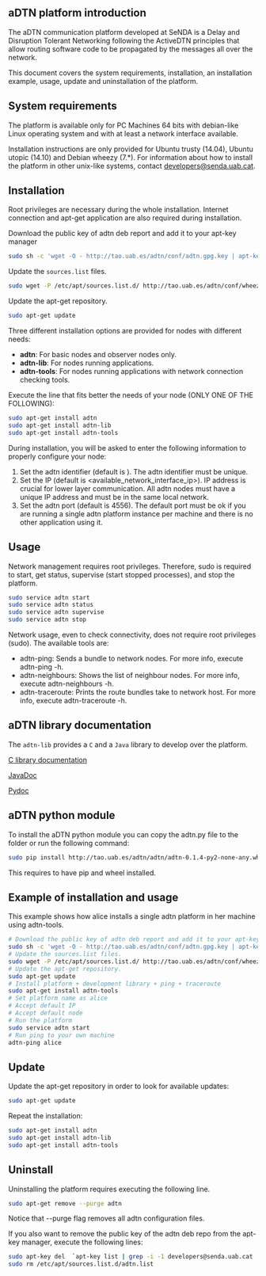 ## aDTN platform introduction

The aDTN communication platform developed at SeNDA is a Delay and Disruption Tolerant Networking following the ActiveDTN principles that allow routing software code to be propagated by the messages all over the network.

This document covers the system requirements, installation, an installation example, usage, update and uninstallation of the platform.

## System requirements

The platform is available only for PC Machines 64 bits with debian-like Linux operating system and with at least a network interface available.

Installation instructions are only provided for Ubuntu trusty (14.04), Ubuntu utopic (14.10) and Debian wheezy (7.*). For information about how to install the platform in other unix-like systems, contact <developers@senda.uab.cat>.

## Installation

Root privileges are necessary during the whole installation. Internet connection and apt-get application are also required during installation.

Download the public key of adtn deb report and add it to your apt-key manager
```bash
sudo sh -c 'wget -O - http://tao.uab.es/adtn/conf/adtn.gpg.key | apt-key add -'
```
Update the `sources.list` files.
```bash
sudo wget -P /etc/apt/sources.list.d/ http://tao.uab.es/adtn/conf/wheezy/adtn.list
```
Update the apt-get repository.
```bash
sudo apt-get update
```

Three different installation options are provided for nodes with different needs:

* __adtn__: For basic nodes and observer nodes only.
* __adtn-lib__: For nodes running applications.
* __adtn-tools__: For nodes running applications with network connection checking tools.

Execute the line that fits better the needs of your node (ONLY ONE OF THE FOLLOWING):
```bash
sudo apt-get install adtn
sudo apt-get install adtn-lib
sudo apt-get install adtn-tools
```
During installation, you will be asked to enter the following information to properly configure your node:

1. Set the adtn identifier (default is <hostname>). The adtn identifier must be unique.
2. Set the IP (default is <available_network_interface_ip>). IP address is crucial for lower layer communication. All adtn nodes must have a unique IP address and must be in the same local network.
3. Set the adtn port (default is 4556). The default port must be ok if you are running a single adtn platform instance per machine and there is no other application using it.

## Usage

Network management requires root privileges. Therefore, sudo is required to start, get status, supervise (start stopped processes), and stop the platform.
```bash
sudo service adtn start
sudo service adtn status
sudo service adtn supervise
sudo service adtn stop
```
Network usage, even to check connectivity, does not require root privileges (sudo). The available tools are:

* adtn-ping: Sends a bundle to network nodes. For more info, execute adtn-ping -h.
* adtn-neighbours: Shows the list of neighbour nodes. For more info, execute adtn-neighbours -h.
* adtn-traceroute: Prints the route bundles take to network host. For more info, execute adtn-traceroute -h.

## aDTN library documentation

The `adtn-lib` provides a `C` and a `Java` library to develop over the platform.

[C library documentation](http://senda-uab.github.io/aDTN-platform/c_doxygen/index.html "C library documentation")

[JavaDoc](http://senda-uab.github.io/aDTN-platform/java_doc/index.html "JavaDoc")

[Pydoc](http://senda-uab.github.io/aDTN-platform/python_doc/adtn.html "Pydoc")

## aDTN python module

To install the aDTN python module you can copy the adtn.py file to the folder or run the following command:
```bash
sudo pip install http://tao.uab.es/adtn/adtn/adtn-0.1.4-py2-none-any.whl
```
This requires to have pip and wheel installed.

## Example of installation and usage

This example shows how alice installs a single adtn platform in her machine using adtn-tools.
```bash
# Download the public key of adtn deb report and add it to your apt-key manager
sudo sh -c 'wget -O - http://tao.uab.es/adtn/conf/adtn.gpg.key | apt-key add -'
# Update the sources.list files.
sudo wget -P /etc/apt/sources.list.d/ http://tao.uab.es/adtn/conf/wheezy/adtn.list
# Update the apt-get repository.
sudo apt-get update
# Install platform + development library + ping + traceroute
sudo apt-get install adtn-tools
# Set platform name as alice
# Accept default IP
# Accept default node
# Run the platform
sudo service adtn start
# Run ping to your own machine
adtn-ping alice
```
## Update

Update the apt-get repository in order to look for available updates:
```bash
sudo apt-get update
```
Repeat the installation:
```bash
sudo apt-get install adtn
sudo apt-get install adtn-lib
sudo apt-get install adtn-tools
```

## Uninstall

Uninstalling the platform requires executing the following line.

```bash
sudo apt-get remove --purge adtn
```
Notice that --purge flag removes all adtn configuration files.

If you also want to remove the public key of the adtn deb repo from the apt-key manager, execute the following lines:

```bash
sudo apt-key del  `apt-key list | grep -i -1 developers@senda.uab.cat | grep pub | cut -d '/' -f2- | cut -d ' ' -f1`
sudo rm /etc/apt/sources.list.d/adtn.list
```

